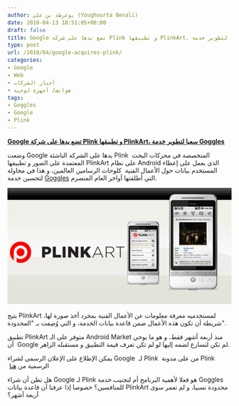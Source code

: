 ```yaml
---
author: يوغرطة بن علي (Youghourta Benali)
date: 2010-04-13 18:51:05+00:00
draft: false
title: Google تضع يدها على شركة Plink و تطبيقها PlinkArt، سعيا لتطوير خدمة Goggles
type: post
url: /2010/04/google-acquires-plink/
categories:
- Google
- Web
- أخبار الشركات
- هواتف/ أجهزة لوحية
tags:
- Goggles
- Google
- Plink
---
```


[**Google تضع يدها على شركة Plink و تطبيقها PlinkArt، سعيا لتطوير خدمة  Goggles**](https://www.it-scoop.com/2010/04/google-acquires-plink/)


وضعت Google يدها على الشركة الناشئة Plink  المتخصصة في محركات البحث المعتمدة على الصور و تطبيقها PlinkArt على نظام Android الذي يعمل على إعطاء المستخدم بيانات حول الأعمال الفنية  كلوحات الرسامين العالمين، و هذا في محاولة لتحسين خدمة [Goggles](../../../../../2009/12/google-%D8%AA%D8%AD%D8%AF%D8%AB-%D8%AB%D9%88%D8%B1%D8%A9-%D9%81%D9%8A-%D9%85%D8%AC%D8%A7%D9%84-%D8%A7%D9%84%D8%A8%D8%AD%D8%AB-%D8%A7%D9%86%D8%B7%D9%84%D8%A7%D9%82%D8%A7-%D9%85%D9%86-%D8%A7%D9%84%D8%B5/) التي أطلقتها أواخر العام المنصرم.

[![](plink.jpg)
](https://www.it-scoop.com/2010/04/google-acquires-plink/)

يتيح PlinkArt لمستخدميه معرفة معلومات عن الأعمال الفنية بمجرد أخذ صورة لها، شريطة أن تكون هذه الأعمال ضمن قاعدة بيانات الخدمة، و التي وُصِفت بـ "المحدودة".

تطبيق PlinkArt متوفر على الـ Android Market منذ أربعة أشهر فقط، و هو ما يوحي  أن Google لم تكن لتسارع لضمه إليها لو لم تكن تعرف قيمة التطبيق و مستقبله الزاهر.

يمكن الإطلاع على الإعلان الرسمي لشراء Google  لـ Plink  من على مدونة Plink  الرسمية من [هنا](http://www.plinkart.com/blog/?p=77)

هل تظن أن شراء Google لـ Plink هو فعلا لأهمية البرنامج أم لتجنيب خدمة Goggles للمنافسين؟ خصوصا إذا عرفنا أن قاعدة بيانات PlinkArt محدودة نسبيا، و لم تعمر سوى أربعة أشهر؟

‎
